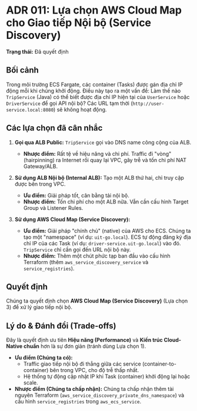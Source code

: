 # ADR 011: Lựa chọn AWS Cloud Map cho Giao tiếp Nội bộ (Service Discovery)

**Trạng thái:** Đã quyết định

## Bối cảnh

Trong môi trường ECS Fargate, các container (Tasks) được gán địa chỉ IP động mỗi khi chúng khởi động. Điều này tạo ra một vấn đề: Làm thế nào `TripService` (Java) có thể biết được địa chỉ IP hiện tại của `UserService` hoặc `DriverService` để gọi API nội bộ? Các URL tạm thời (`http://user-service.local:8080`) sẽ không hoạt động.

## Các lựa chọn đã cân nhắc

1.  **Gọi qua ALB Public:** `TripService` gọi vào DNS name công cộng của ALB.
    * **Nhược điểm:** Rất tệ về hiệu năng và chi phí. Traffic đi "vòng" (hairpinning) ra Internet rồi quay lại VPC, gây trễ và tốn chi phí NAT Gateway/ALB.

2.  **Sử dụng ALB Nội bộ (Internal ALB):** Tạo một ALB thứ hai, chỉ truy cập được bên trong VPC.
    * **Ưu điểm:** Giải pháp tốt, cân bằng tải nội bộ.
    * **Nhược điểm:** Tốn chi phí cho một ALB nữa. Vẫn cần cấu hình Target Group và Listener Rules.

3.  **Sử dụng AWS Cloud Map (Service Discovery):**
    * **Ưu điểm:** Giải pháp "chính chủ" (native) của AWS cho ECS. Chúng ta tạo một "namespace" (ví dụ: `uit-go.local`). ECS tự động đăng ký địa chỉ IP của các Task (ví dụ: `driver-service.uit-go.local`) vào đó. `TripService` chỉ cần gọi đến URL nội bộ này.
    * **Nhược điểm:** Thêm một chút phức tạp ban đầu vào cấu hình Terraform (thêm `aws_service_discovery_service` và `service_registries`).

## Quyết định

Chúng ta quyết định chọn **AWS Cloud Map (Service Discovery)** (Lựa chọn 3) để xử lý giao tiếp nội bộ.

## Lý do & Đánh đổi (Trade-offs)

Đây là quyết định ưu tiên **Hiệu năng (Performance)** và **Kiến trúc Cloud-Native chuẩn** hơn là sự đơn giản (tránh dùng Lựa chọn 1).

* **Ưu điểm (Chúng ta có):**
    * Traffic giao tiếp nội bộ đi thẳng giữa các service (container-to-container) bên trong VPC, cho độ trễ thấp nhất.
    * Hệ thống tự động cập nhật IP khi Task (container) khởi động lại hoặc scale.
* **Nhược điểm (Chúng ta chấp nhận):** Chúng ta chấp nhận thêm tài nguyên Terraform (`aws_service_discovery_private_dns_namespace`) và cấu hình `service_registries` trong `aws_ecs_service`.